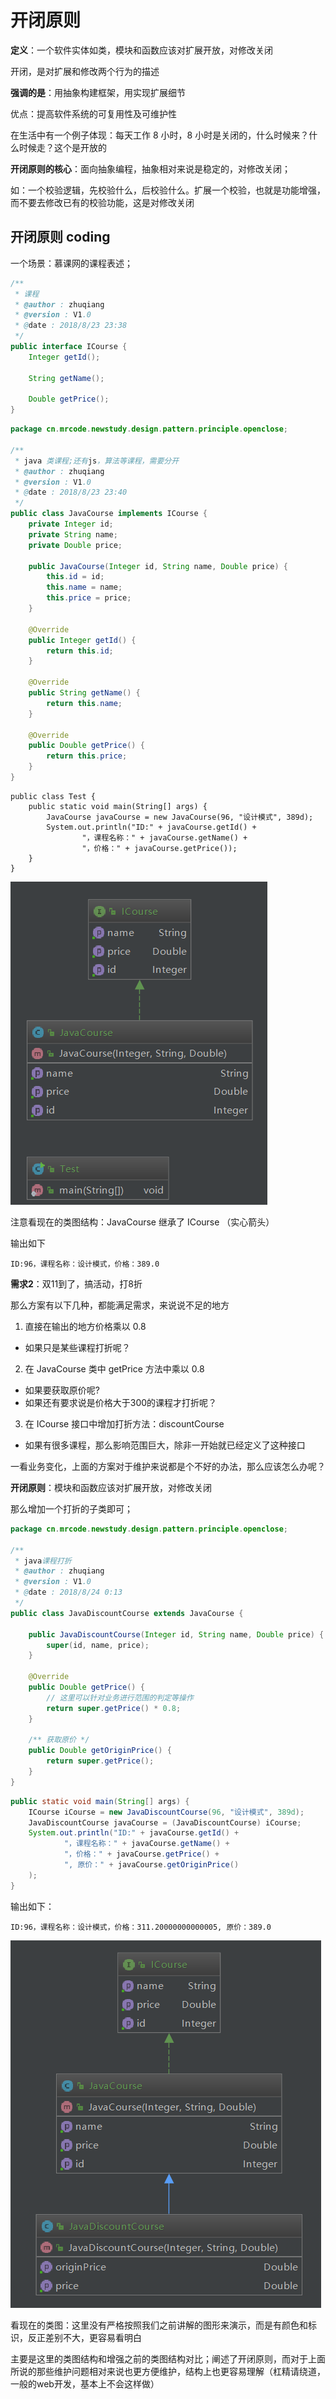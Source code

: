 # 开闭原则

**定义**：一个软件实体如类，模块和函数应该对扩展开放，对修改关闭

开闭，是对扩展和修改两个行为的描述

**强调的是**：用抽象构建框架，用实现扩展细节

优点：提高软件系统的可复用性及可维护性

在生活中有一个例子体现：每天工作 8 小时，8 小时是关闭的，什么时候来？什么时候走？这个是开放的

**开闭原则的核心**：面向抽象编程，抽象相对来说是稳定的，对修改关闭；

如：一个校验逻辑，先校验什么，后校验什么。扩展一个校验，也就是功能增强，而不要去修改已有的校验功能，这是对修改关闭

## 开闭原则 coding

一个场景：慕课网的课程表述；

```java
/**
 * 课程
 * @author : zhuqiang
 * @version : V1.0
 * @date : 2018/8/23 23:38
 */
public interface ICourse {
    Integer getId();

    String getName();

    Double getPrice();
}

```

```java
package cn.mrcode.newstudy.design.pattern.principle.openclose;

/**
 * java 类课程;还有js，算法等课程，需要分开
 * @author : zhuqiang
 * @version : V1.0
 * @date : 2018/8/23 23:40
 */
public class JavaCourse implements ICourse {
    private Integer id;
    private String name;
    private Double price;

    public JavaCourse(Integer id, String name, Double price) {
        this.id = id;
        this.name = name;
        this.price = price;
    }

    @Override
    public Integer getId() {
        return this.id;
    }

    @Override
    public String getName() {
        return this.name;
    }

    @Override
    public Double getPrice() {
        return this.price;
    }
}

```

```java{3}
public class Test {
    public static void main(String[] args) {
        JavaCourse javaCourse = new JavaCourse(96, "设计模式", 389d);
        System.out.println("ID:" + javaCourse.getId() +
                "，课程名称：" + javaCourse.getName() +
                "，价格：" + javaCourse.getPrice());
    }
}
```

![](./assets/markdown-img-paste-20180824000236410.png)

注意看现在的类图结构：JavaCourse 继承了 ICourse （实心箭头）

输出如下

```
ID:96，课程名称：设计模式，价格：389.0
```

**需求2**：双11到了，搞活动，打8折

那么方案有以下几种，都能满足需求，来说说不足的地方

1. 直接在输出的地方价格乘以 0.8
  - 如果只是某些课程打折呢？
2. 在 JavaCourse 类中 getPrice 方法中乘以 0.8
  - 如果要获取原价呢?
  - 如果还有要求说是价格大于300的课程才打折呢？
3. 在 ICourse 接口中增加打折方法：discountCourse
  - 如果有很多课程，那么影响范围巨大，除非一开始就已经定义了这种接口

一看业务变化，上面的方案对于维护来说都是个不好的办法，那么应该怎么办呢？

**开闭原则**：模块和函数应该对扩展开放，对修改关闭

那么增加一个打折的子类即可；

```java
package cn.mrcode.newstudy.design.pattern.principle.openclose;

/**
 * java课程打折
 * @author : zhuqiang
 * @version : V1.0
 * @date : 2018/8/24 0:13
 */
public class JavaDiscountCourse extends JavaCourse {

    public JavaDiscountCourse(Integer id, String name, Double price) {
        super(id, name, price);
    }

    @Override
    public Double getPrice() {
        // 这里可以针对业务进行范围的判定等操作
        return super.getPrice() * 0.8;
    }

    /** 获取原价 */
    public Double getOriginPrice() {
        return super.getPrice();
    }
}

```

```java
public static void main(String[] args) {
    ICourse iCourse = new JavaDiscountCourse(96, "设计模式", 389d);
    JavaDiscountCourse javaCourse = (JavaDiscountCourse) iCourse;
    System.out.println("ID:" + javaCourse.getId() +
            "，课程名称：" + javaCourse.getName() +
            "，价格：" + javaCourse.getPrice() +
            ", 原价：" + javaCourse.getOriginPrice()
    );
}
```

输出如下：

```
ID:96，课程名称：设计模式，价格：311.20000000000005, 原价：389.0
```

![](./assets/markdown-img-paste-20180824001852665.png)

看现在的类图：这里没有严格按照我们之前讲解的图形来演示，而是有颜色和标识，反正差别不大，更容易看明白

主要是这里的类图结构和增强之前的类图结构对比；阐述了开闭原则，而对于上面所说的那些维护问题相对来说也更方便维护，结构上也更容易理解（杠精请绕道，一般的web开发，基本上不会这样做）
